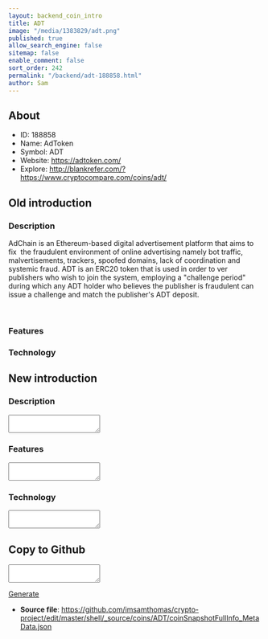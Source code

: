 ```yaml
---
layout: backend_coin_intro
title: ADT
image: "/media/1383829/adt.png"
published: true
allow_search_engine: false
sitemap: false
enable_comment: false
sort_order: 242
permalink: "/backend/adt-188858.html"
author: Sam
---
```


## About

- ID: 188858
- Name: AdToken
- Symbol: ADT
- Website: https://adtoken.com/
- Explore: http://blankrefer.com/?https://www.cryptocompare.com/coins/adt/


## Old introduction

### Description

<p>AdChain is an Ethereum-based digital advertisement platform that aims to fix <span> the fraudulent environment of online advertising namely bot traffic, malvertisements, trackers, spoofed domains, lack of coordination and systemic fraud. ADT is an ERC20 token that is used in order to ver publishers who wish to join the system, employing a "challenge period" during which any ADT holder who believes the publisher is fraudulent can issue a challenge and match the publisher&#39;s ADT deposit. </span></p><p> </p>

### Features


### Technology




## New introduction


### Description
<textarea id="meta_description" name="description"></textarea>

### Features
<textarea id="meta_features" name="features"></textarea>

### Technology
<textarea id="meta_technology" name="technology"></textarea>


## Copy to Github

<textarea id="coinsnapshotfullinfo_metadata"></textarea>

<a href="#gen" onclick="generateMetaDatJson()">Generate</a>

- **Source file**: <a href="https://github.com/imsamthomas/crypto-project/edit/master/shell/_source/coins/ADT/coinSnapshotFullInfo_MetaData.json">https://github.com/imsamthomas/crypto-project/edit/master/shell/_source/coins/ADT/coinSnapshotFullInfo_MetaData.json</a>

